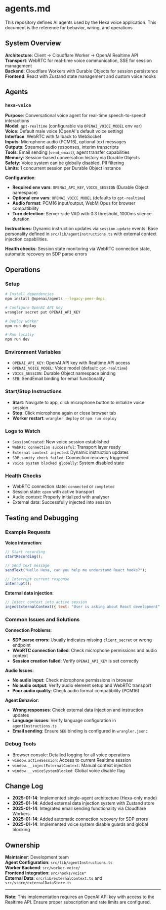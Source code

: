 # agents.md

This repository defines AI agents used by the Hexa voice application. This document is the reference for behavior, wiring, and operations.

## System Overview

**Architecture**: Client → Cloudflare Worker → OpenAI Realtime API  
**Transport**: WebRTC for real-time voice communication, SSE for session management  
**Backend**: Cloudflare Workers with Durable Objects for session persistence  
**Frontend**: React with Zustand state management and custom voice hooks  

## Agents

### `hexa-voice`
**Purpose**: Conversational voice agent for real-time speech-to-speech interactions  
**Model**: `gpt-realtime` (configurable via `OPENAI_VOICE_MODEL` env var)  
**Voice**: Default male voice (OpenAI's default voice setting)  
**Interface**: WebRTC with fallback to WebSocket  
**Inputs**: Microphone audio (PCM16), optional text messages  
**Outputs**: Streamed audio responses, interim transcripts  
**Tools**: Email sending (`send_email`), agent transfer capabilities  
**Memory**: Session-based conversation history via Durable Objects  
**Safety**: Voice system can be globally disabled, PII filtering  
**Limits**: 1 concurrent session per Durable Object instance  

**Configuration**:
- **Required env vars**: `OPENAI_API_KEY`, `VOICE_SESSION` (Durable Object namespace)
- **Optional env vars**: `OPENAI_VOICE_MODEL` (defaults to `gpt-realtime`)
- **Audio format**: PCM16 input/output, WebM Opus for browser compatibility
- **Turn detection**: Server-side VAD with 0.3 threshold, 1000ms silence duration

**Instructions**: Dynamic instruction updates via `session.update` events. Base personality defined in `src/lib/agentInstructions.ts` with external context injection capabilities.

**Health checks**: Session state monitoring via WebRTC connection state, automatic recovery on SDP parse errors

## Operations

### Setup
```bash
# Install dependencies
npm install @openai/agents --legacy-peer-deps

# Configure OpenAI API key
wrangler secret put OPENAI_API_KEY

# Deploy worker
npm run deploy

# Run locally
npm run dev
```

### Environment Variables
- `OPENAI_API_KEY`: OpenAI API key with Realtime API access
- `OPENAI_VOICE_MODEL`: Voice model (default: `gpt-realtime`)
- `VOICE_SESSION`: Durable Object namespace binding
- `SEB`: SendEmail binding for email functionality

### Start/Stop Instructions
- **Start**: Navigate to app, click microphone button to initialize voice session
- **Stop**: Click microphone again or close browser tab
- **Worker restart**: `wrangler deploy` or `npm run deploy`

### Logs to Watch
- `SessionCreated`: New voice session established
- `WebRTC connection successful`: Transport layer ready
- `External context injected`: Dynamic instruction updates
- `SDP sanity check failed`: Connection recovery triggered
- `Voice system blocked globally`: System disabled state

### Health Checks
- WebRTC connection state: `connected` or `completed`
- Session state: `open` with active transport
- Audio context: Properly initialized with analyser
- External data: Successfully injected into session

## Testing and Debugging

### Example Requests
**Voice interaction**:
```javascript
// Start recording
startRecording();

// Send text message
sendText("Hello Hexa, can you help me understand React hooks?");

// Interrupt current response
interrupt();
```

**External data injection**:
```javascript
// Inject context into active session
injectExternalContext({ text: "User is asking about React development" });
```

### Common Issues and Solutions

**Connection Problems**:
- **SDP parse errors**: Usually indicates missing `client_secret` or wrong endpoint
- **WebRTC connection failed**: Check microphone permissions and audio context
- **Session creation failed**: Verify `OPENAI_API_KEY` is set correctly

**Audio Issues**:
- **No audio input**: Check microphone permissions in browser
- **No audio output**: Verify audio element setup and WebRTC transport
- **Poor audio quality**: Check audio format compatibility (PCM16)

**Agent Behavior**:
- **Wrong responses**: Check external data injection and instruction updates
- **Language issues**: Verify language configuration in `agentInstructions.ts`
- **Email sending**: Ensure `SEB` binding is configured in `wrangler.jsonc`

### Debug Tools
- Browser console: Detailed logging for all voice operations
- `window.activeSession`: Access to current Realtime session
- `window.__injectExternalContext`: Manual context injection
- `window.__voiceSystemBlocked`: Global voice disable flag

## Change Log

- **2025-01-14**: Implemented single-agent architecture (Hexa-only mode)
- **2025-01-14**: Added external data injection system with Zustand store
- **2025-01-14**: Integrated email sending functionality via Cloudflare Workers
- **2025-01-14**: Added automatic connection recovery for SDP errors
- **2025-01-14**: Implemented voice system disable guards and global blocking

## Ownership

**Maintainer**: Development team  
**Agent Configuration**: `src/lib/agentInstructions.ts`  
**Worker Backend**: `src/worker-voice/`  
**Frontend Integration**: `src/hooks/voice*`  
**External Data**: `src/lib/externalContext.ts` and `src/store/externalDataStore.ts`

---

**Note**: This implementation requires an OpenAI API key with access to the Realtime API. Ensure proper subscription and rate limits are configured.
